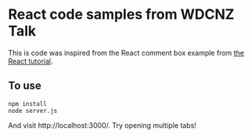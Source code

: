 # React code samples from WDCNZ Talk
This is code was inspired from the React comment box example from [the React tutorial](http://facebook.github.io/react/docs/tutorial.html).

## To use

```
npm install
node server.js
```

And visit http://localhost:3000/. Try opening multiple tabs!
